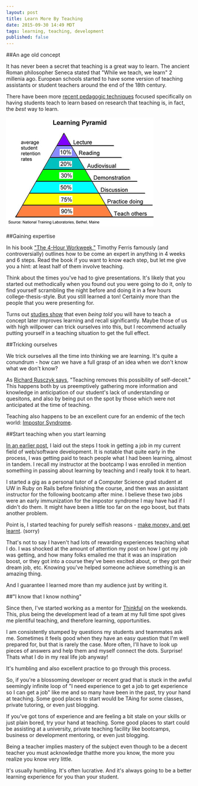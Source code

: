 ```yaml
---
layout: post
title: Learn More By Teaching
date: 2015-09-30 14:49 MDT
tags: learning, teaching, development
published: false
---
```


##An age old concept

It has never been a secret that teaching is a great way to learn. The ancient Roman philosopher Seneca stated that "While we teach, we learn" 2 millenia ago. European schools started to have some version of teaching assistants or student teachers around the end of the 18th century.

There have been more [recent pedagogic techniques](https://en.wikipedia.org/wiki/Learning_by_teaching#The_LdL_approach) focused specifically on having students teach to learn based on research that teaching is, in fact, the _best_ way to learn.

<img src="../images/learning_pyramid.png"/>

##Gaining expertise

In his book ["The 4-Hour Workweek,"](http://fourhourworkweek.com) Timothy Ferris famously (and controversially) outlines how to be come an expert in anything in 4 weeks and 6 steps. Read the book if you want to know each step, but let me give you a hint: at least half of them involve teaching.

Think about the times you've had to give presentations. It's likely that you started out methodically when you found out you were going to do it, only to find yourself scrambling the night before and doing it in a few hours college-thesis-style. But you still learned a ton! Certainly more than the people that you were presenting for.

Turns out [studies show](http://link.springer.com/article/10.3758%2Fs13421-014-0416-z) that even _being told_ you will have to teach a concept later improves learning and recall significantly. Maybe those of us with high willpower can trick ourselves into this, but I recommend actually putting yourself in a teaching situation to get the full effect.

##Tricking ourselves

We trick ourselves all the time into thinking we are learning. It's quite a conundrum - how can we have a full grasp of an idea when we don't know what we don't know?

As [Richard Rusczyk says](http://artofproblemsolving.com/articles/learning-through-teaching), "Teaching removes this possibility of self-deceit." This happens both by us preemptively gathering more information and knowledge in anticipation of our student's lack of understanding or quesitons, and also by being put on the spot by those which were not anticipated at the time of teaching.

Teaching also happens to be an excellent cure for an endemic of the tech world: [Impostor Syndrome](https://en.wikipedia.org/wiki/Impostor_syndrome).

##Start teaching when you start learning

[In an earlier post](http://elliotec.com/how-i-got-a-job-in-web-development), I laid out the steps I took in getting a job in my current field of web/software development. It is notable that quite early in the process, I was getting paid to teach people what I had been learning, almost in tandem. I recall my instructor at the bootcamp I was enrolled in mention something in passing about learning by teaching and I really took it to heart.

I started a gig as a personal tutor of a Computer Science grad student at UW in Ruby on Rails before finishing the course, and then was an assistant instructor for the following bootcamp after mine. I believe these two jobs were an early immunization for the impostor syndrome I may have had if I didn't do them. It might have been a little too far on the ego boost, but thats another problem.

Point is, I started teaching for purely selfish reasons - [make money, and get learnt](http://genius.com/Carnage-i-like-tuh-lyrics/). (sorry)

That's not to say I haven't had lots of rewarding experiences teaching what I do. I was shocked at the amount of attention my post on how I got my job was getting, and how many folks emailed me that it was an inspiration boost, or they got into a course they've been excited about, or they got their dream job, etc. Knowing you've helped someone achieve something is an amazing thing.

And I guarantee I learned more than my audience just by writing it.

##"I know that I know nothing"

Since then, I've started working as a mentor for [Thinkful](http://thinkful.com) on the weekends. This, plus being the development lead of a team at my full time spot gives me plentiful teaching, and therefore learning, opportunities.

I am consistently stumped by questions my students and teammates ask me. Sometimes it feels good when they have an easy question that I'm well prepared for, but that is rarely the case. More often, I'll have to look up pieces of answers and help them and myself connect the dots. Surprise! Thats what I do in my real life job anyway!

It's humbling and also excellent practice to go through this process.

So, if you're a blossoming developer or recent grad that is stuck in the awful seemingly infinite loop of "I need experience to get a job to get experience so I can get a job" like me and so many have been in the past, try your hand at teaching. Some good places to start would be TAing for some classes, private tutoring, or even just blogging.

If you've got tons of experience and are feeling a bit stale on your skills or just plain bored, try your hand at teaching. Some good places to start could be assisting at a university, private teaching facility like bootcamps, business or development mentoring, or even just blogging.

Being a teacher implies mastery of the subject even though to be a decent teacher you must acknowledge thatthe more you know, the more you realize you know very little.

It's usually humbling. It's often lucrative. And it's always going to be a better learning experience for you than your student.
